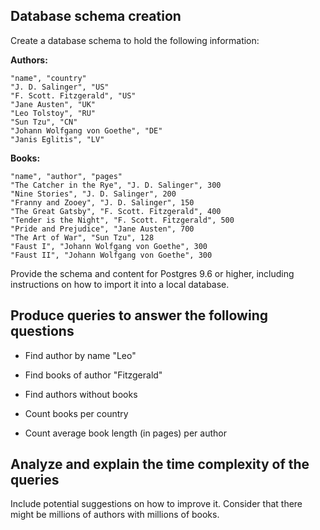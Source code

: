 ## Database schema creation

Create a database schema to hold the following information:

**Authors:**
```
"name", "country"
"J. D. Salinger", "US"
"F. Scott. Fitzgerald", "US"
"Jane Austen", "UK"
"Leo Tolstoy", "RU"
"Sun Tzu", "CN"
"Johann Wolfgang von Goethe", "DE"
"Janis Eglitis", "LV"
```

**Books:**
```
"name", "author", "pages"
"The Catcher in the Rye", "J. D. Salinger", 300
"Nine Stories", "J. D. Salinger", 200
"Franny and Zooey", "J. D. Salinger", 150
"The Great Gatsby", "F. Scott. Fitzgerald", 400
"Tender is the Night", "F. Scott. Fitzgerald", 500
"Pride and Prejudice", "Jane Austen", 700
"The Art of War", "Sun Tzu", 128
"Faust I", "Johann Wolfgang von Goethe", 300
"Faust II", "Johann Wolfgang von Goethe", 300
```

Provide the schema and content for Postgres 9.6 or higher, including instructions on how to import it into a local database.


## Produce queries to answer the following questions

- Find author by name "Leo"

- Find books of author "Fitzgerald"

- Find authors without books

- Count books per country

- Count average book length (in pages) per author


## Analyze and explain the time complexity of the queries

Include potential suggestions on how to improve it.
Consider that there might be millions of authors with millions of books.
